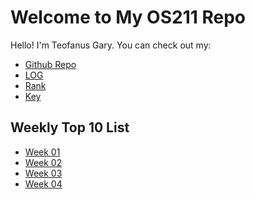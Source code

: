 # Welcome to My OS211 Repo

Hello! I'm Teofanus Gary. You can check out my:

* [Github Repo][Github Repo]
* [LOG][Log]
* [Rank][Rank]
* [Key][Key]

## Weekly Top 10 List

* [Week 01](W01)
* [Week 02](W02)
* [Week 03](W03)
* [Week 04](W04)

[Github Repo]: https://github.com/garyteofanus/os211
[Log]: https://garyteofanus.github.io/os211/TXT/mylog.txt
[Rank]: https://garyteofanus.github.io/os211/TXT/myrank.txt
[Key]: https://garyteofanus.github.io/os211/TXT/mypubkey.txt
